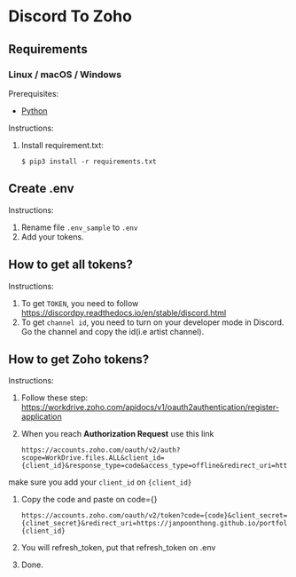 # Discord To Zoho

## Requirements

### Linux / macOS / Windows

Prerequisites:

- [Python][python-download]

Instructions:

1.  Install requirement.txt:

        $ pip3 install -r requirements.txt

## Create .env

Instructions:

1. Rename file `.env_sample` to `.env`
1. Add your tokens.

## How to get all tokens?

Instructions:

1. To get `TOKEN`, you need to follow https://discordpy.readthedocs.io/en/stable/discord.html
1. To get `channel id`, you need to turn on your developer mode in Discord. Go the channel and copy the id(i.e artist channel).

## How to get Zoho tokens?

Instructions:

1.  Follow these step: https://workdrive.zoho.com/apidocs/v1/oauth2authentication/register-application
1.  When you reach **Authorization Request** use this link

        https://accounts.zoho.com/oauth/v2/auth?scope=WorkDrive.files.ALL&client_id={client_id}&response_type=code&access_type=offline&redirect_uri=https://janpoonthong.github.io/portfolio/zoho&state=register

make sure you add your `client_id` on `{client_id}`

1.  Copy the code and paste on code={}

        https://accounts.zoho.com/oauth/v2/token?code={code}&client_secret={clinet_secret}&redirect_uri=https://janpoonthong.github.io/portfolio/zoho&grant_type=authorization_code&client_id={client_id}

1.  You will refresh_token, put that refresh_token on .env
1.  Done.

[python-download]: https://www.python.org/downloads/

